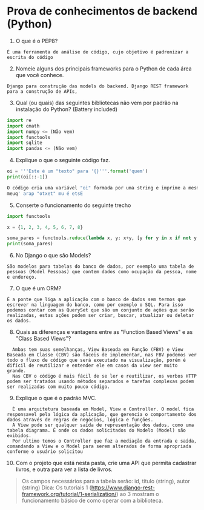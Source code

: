 # Prova de conhecimentos de backend (Python)

1. O que é o PEP8?

``` 
É uma ferramenta de análise de código, cujo objetivo é padronizar a escrita do código
```

2. Nomeie alguns dos principais frameworks para o Python de cada área que você conhece.

```
Django para construção das models do backend. Django REST framework para a construção de APIs, 
```

3.  Qual (ou quais) das seguintes bibliotecas não vem por padrão na instalação do Python? (Battery included)
```python
import re 
import cmath
import numpy <= (Não vem)
import functools 
import sqlite 
import pandas <= (Não vem)
```

4. Explique o que o seguinte código faz.
```python
oi = '''Este é um "texto" para '{}'''.format('quem')
print(oi[::-1])

O código cria uma variável "oi" formada por uma string e imprime a mesma string começando pelo final, retornando um texto espelhado 
meuq' arap "otxet" mu é etsE
```

5. Conserte o funcionamento do seguinte trecho
```python
import functools

x = {1, 2, 3, 4, 5, 6, 7, 8}

soma_pares = functools.reduce(lambda x, y: x+y, [y for y in x if not y % 2])
print(soma_pares)
```

6. No Django o que são Models?

```
São modelos para tabelas do banco de dados, por exemplo uma tabela de pessoas (Model Pessoas) que contem dados como ocupação da pessoa, nome e endereço.
```

7. O que é um ORM?

```
É a ponte que liga a aplicação com o banco de dados sem termos que escrever na linguagem do banco, como por exemplo o SQL. Para isso podemos contar com as QuerySet que são um conjunto de ações que serão realizadas, estas ações podem ser criar, buscar, atualizar ou deletar os dados. 
```

8. Quais as diferenças e vantagens entre as "Function Based Views" e as "Class Based Views"?

```
  Ambas tem suas semelhanças, View Baseada em Função (FBV) e View Baseada em Classe (CBV) são fáceis de implementar, nas FBV podemos ver todo o fluxo de código que será executado na visualização, porém é difícil de reutilizar e entender ele em casos da view ser muito grande.  
  Nas CBV o código é mais fácil de se ler e reutilizar, os verbos HTTP podem ser tratados usando métodos separados e tarefas complexas podem ser realizadas com muito pouco código. 
```

9. Explique o que é o padrão MVC.

```
  É uma arquitetura baseada em Model, View e Controller. O model fica responsavel pela lógica da aplicação, que gerencia o comportamento dos dados através de regras de negócios, lógica e funções. 
  A View pode ser qualquer saída de representação dos dados, como uma tabela diagrama. É onde os dados solicitados do Modelo (Model) são exibidos.  
  Por ultimo temos o Controller que faz a mediação da entrada e saída, comandando a View e o Model para serem alterados de forma apropriada conforme o usuário solicitou 
```

10. Com o projeto que está nesta pasta, crie uma API que permita cadastrar livros, e outra para ver a lista de livros.
> Os campos necessários para a tabela serão: id, titulo (string), autor (string)
> Dica: Os tutoriais 1 (https://www.django-rest-framework.org/tutorial/1-serialization/) ao 3 mostram o funcionamento
> básico de como operar com a biblioteca.
